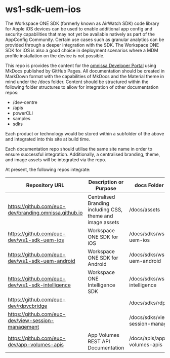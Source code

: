 # ws1-sdk-uem-ios

The Workspace ONE SDK (formerly known as AirWatch SDK) code library for Apple iOS devices can be used to enable additional app config and security capabilities that may not yet be available natively as part of the AppConfig Community. Certain use cases such as granular analytics can be provided through a deeper integration with the SDK. The Workspace ONE SDK for iOS is also a good choice in deployment scenarios where a MDM profile installation on the device is not possible.

This repo is provides the content for the [omnissa Developer Portal](http://developer.omnissa.com) using MkDocs published by GitHub Pages. All documentation should be created in MarkDown format with the capabilities of MkDocs and the Material theme in mind under the /docs folder. Content should be structured within the following folder structures to allow for integration of other documentation repos:
- /dev-centre
- /apis
- powerCLI
- samples
- sdks

Each product or technology would be stored within a subfolder of the above and integrated into this site at build time.

Each documentation repo should utilise the same site name in order to ensure successful integration. Additionally, a centralised branding, theme, and image assets will be integrated via the [](https://github.com/euc-dev/branding.omnissa.github.io) repo.

At present, the following repos integrate:

| Repository URL | Description or Purpose | docs Folder Target |
| ----- | ----- | ----- |
| https://github.com/euc-dev/branding.omnissa.github.io | Centralised Branding including CSS, theme and image assets | /docs/assets |
| https://github.com/euc-dev/ws1-sdk-uem-ios | Workspace ONE SDK for iOS | /docs/sdks/ws1-sdk-uem-ios |
| https://github.com/euc-dev/ws1-sdk-uem-android | Workspace ONE SDK for Android | /docs/sdks/ws1-sdk-uem-android |
| https://github.com/euc-dev/ws1-sdk-intelligence | Workspace ONE Intelligence SDK | /docs/sdks/ws1-sdk-intelligence |
| https://github.com/euc-dev/rdpvcbridge |  | /docs/sdks/rdpvcbridge |
| https://github.com/euc-dev/view-session-management |  | /docs/sdks/view-session-management |
| https://github.com/euc-dev/app-volumes-apis | App Volumes REST API Documentation | /docs/apis/app-volumes-apis |
